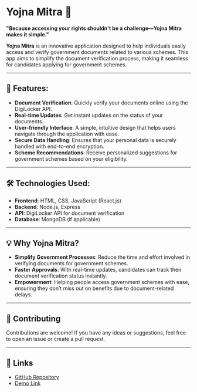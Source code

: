 
# Yojna Mitra 🚀
**"Because accessing your rights shouldn't be a challenge—Yojna Mitra makes it simple."**

**Yojna Mitra** is an innovative application designed to help individuals easily access and verify government documents related to various schemes. This app aims to simplify the document verification process, making it seamless for candidates applying for government schemes.

---

## 📱 Features:

- **Document Verification**: Quickly verify your documents online using the DigiLocker API.
- **Real-time Updates**: Get instant updates on the status of your documents.
- **User-friendly Interface**: A simple, intuitive design that helps users navigate through the application with ease.
- **Secure Data Handling**: Ensures that your personal data is securely handled with end-to-end encryption.
- **Scheme Recommendations**: Receive personalized suggestions for government schemes based on your eligibility.

---

## 🛠️ Technologies Used:

- **Frontend**: HTML, CSS, JavaScript (React.js)
- **Backend**: Node.js, Express
- **API**: DigiLocker API for document verification
- **Database**: MongoDB (if applicable)

---


## 💡 Why Yojna Mitra?

- **Simplify Government Processes**: Reduce the time and effort involved in verifying documents for government schemes.
- **Faster Approvals**: With real-time updates, candidates can track their document verification status instantly.
- **Empowerment**: Helping people access government schemes with ease, ensuring they don’t miss out on benefits due to document-related delays.

---

## 🤝 Contributing

Contributions are welcome! If you have any ideas or suggestions, feel free to open an issue or create a pull request.

---

## 🔗 Links

- [GitHub Repository](https://github.com/NAhmad231/yojna-mitra)
- [Demo Link](https://yourappdemo.com)

